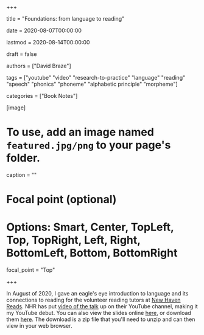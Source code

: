 +++ 

title = "Foundations: from language to reading" 

date = 2020-08-07T00:00:00 

lastmod = 2020-08-14T00:00:00 

draft = false

authors = ["David Braze"] 

tags = ["youtube" "video" "research-to-practice" "language" "reading" "speech" "phonics" "phoneme" "alphabetic principle" "morpheme"] 

categories = ["Book Notes"]

[image]
  # To use, add an image named `featured.jpg/png` to your page's folder.
  caption = ""
  # Focal point (optional)
  # Options: Smart, Center, TopLeft, Top, TopRight, Left, Right, BottomLeft, Bottom, BottomRight
  focal_point = "Top"

+++

In August of 2020, I gave an eagle's eye introduction to language and its connections to reading for the volunteer reading tutors at [New Haven Reads](https://newhavenreads.org/). NHR has put [video of the talk](https://www.youtube.com/watch?v=5plHAyDfijU&t=2283s) up on their YouTube channel, making it my YouTube debut. You can also view the slides online [here](), or download them [here](). The download is a zip file that you'll need to unzip and can then view in your web browser.



